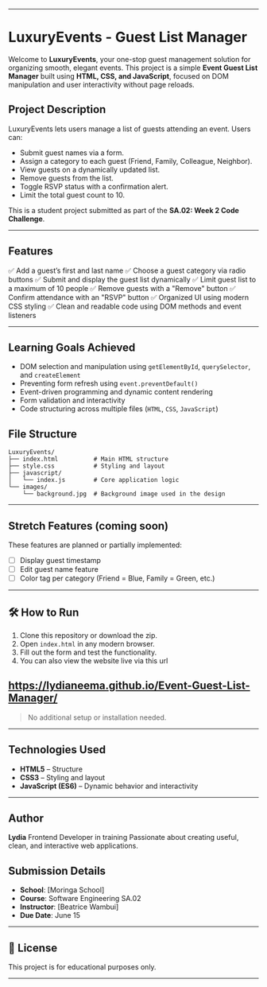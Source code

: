 
---

#  LuxuryEvents - Guest List Manager

Welcome to **LuxuryEvents**, your one-stop guest management solution for organizing smooth, elegant events. This project is a simple **Event Guest List Manager** built using **HTML, CSS, and JavaScript**, focused on DOM manipulation and user interactivity without page reloads.

##  Project Description

LuxuryEvents lets users manage a list of guests attending an event. Users can:

* Submit guest names via a form.
* Assign a category to each guest (Friend, Family, Colleague, Neighbor).
* View guests on a dynamically updated list.
* Remove guests from the list.
* Toggle RSVP status with a confirmation alert.
* Limit the total guest count to 10.

This is a student project submitted as part of the **SA.02: Week 2 Code Challenge**.

---

##  Features

✅ Add a guest’s first and last name
✅ Choose a guest category via radio buttons
✅ Submit and display the guest list dynamically
✅ Limit guest list to a maximum of 10 people
✅ Remove guests with a "Remove" button
✅ Confirm attendance with an "RSVP" button
✅ Organized UI using modern CSS styling
✅ Clean and readable code using DOM methods and event listeners

---

##  Learning Goals Achieved

* DOM selection and manipulation using `getElementById`, `querySelector`, and `createElement`
* Preventing form refresh using `event.preventDefault()`
* Event-driven programming and dynamic content rendering
* Form validation and interactivity
* Code structuring across multiple files (`HTML`, `CSS`, `JavaScript`)



## File Structure

```
LuxuryEvents/
├── index.html          # Main HTML structure
├── style.css           # Styling and layout
├── javascript/
│   └── index.js        # Core application logic
└── images/
    └── background.jpg  # Background image used in the design
```

---

##  Stretch Features (coming soon)

These features are planned or partially implemented:

* [ ] Display guest timestamp
* [ ] Edit guest name feature
* [ ] Color tag per category (Friend = Blue, Family = Green, etc.)

---

## 🛠️ How to Run

1. Clone this repository or download the zip.
2. Open `index.html` in any modern browser.
3. Fill out the form and test the functionality.
4. You can also view the website live via this url  

 ##  https://lydianeema.github.io/Event-Guest-List-Manager/

> No additional setup or installation needed.

---

##  Technologies Used

* **HTML5** – Structure
* **CSS3** – Styling and layout
* **JavaScript (ES6)** – Dynamic behavior and interactivity

---

##  Author

**Lydia**
Frontend Developer in training
Passionate about creating useful, clean, and interactive web applications.



##  Submission Details

* **School**: [Moringa School]
* **Course**: Software Engineering SA.02
* **Instructor**: [Beatrice Wambui]
* **Due Date**: June 15

---

## 📝 License

This project is for educational purposes only.

---


